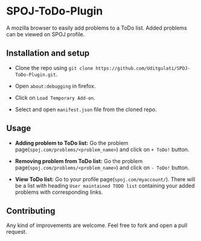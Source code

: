 # SPOJ-ToDo-Plugin


A mozilla browser to easily add problems to a ToDo list. Added problems can be viewed on SPOJ profile.


## Installation and setup

+	Clone the repo using `git clone https://github.com/Uditgulati/SPOJ-ToDo-Plugin.git`.

+	Open `about:debugging` in firefox.

+	Click on `Load Temporary Add-on`.

+	Select and open `manifest.json` file from the cloned repo.


## Usage

+	**Adding problem to ToDo list:** Go the problem page(`spoj.com/problems/<problem_name>`) and click on `+ ToDo!` button.

+	**Removing problem from ToDo list:** Go the problem page(`spoj.com/problems/<problem_name>`) and click on `- ToDo!` button.

+	**View ToDo list:** Go to your profile page(`spoj.com/myaccount/`). There will be a list with heading `User maintained TODO list` containing your added problems with corresponding links.


## Contributing

Any kind of improvements are welcome. Feel free to fork and open a pull request.